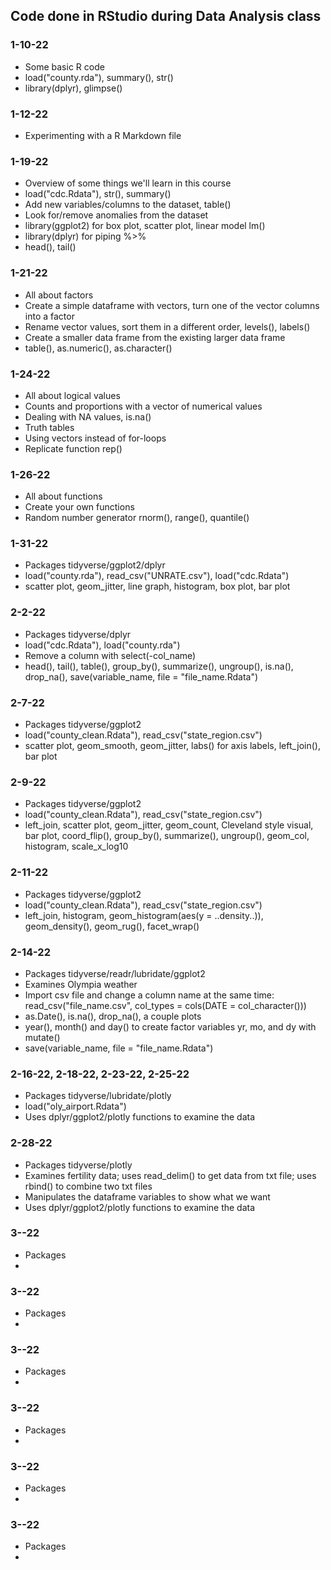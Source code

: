 ## Code done in RStudio during Data Analysis class

### 1-10-22
- Some basic R code
- load("county.rda"), summary(), str()
- library(dplyr), glimpse()

### 1-12-22
- Experimenting with a R Markdown file

### 1-19-22
- Overview of some things we'll learn in this course
- load("cdc.Rdata"), str(), summary()
- Add new variables/columns to the dataset, table()
- Look for/remove anomalies from the dataset
- library(ggplot2) for box plot, scatter plot, linear model lm()
- library(dplyr) for piping %>%
- head(), tail()

### 1-21-22
- All about factors
- Create a simple dataframe with vectors, turn one of the vector columns into a factor
- Rename vector values, sort them in a different order, levels(), labels()
- Create a smaller data frame from the existing larger data frame
- table(), as.numeric(), as.character()

### 1-24-22
- All about logical values
- Counts and proportions with a vector of numerical values
- Dealing with NA values, is.na()
- Truth tables
- Using vectors instead of for-loops
- Replicate function rep()

### 1-26-22
- All about functions
- Create your own functions
- Random number generator rnorm(), range(), quantile()

### 1-31-22
- Packages tidyverse/ggplot2/dplyr
- load("county.rda"), read_csv("UNRATE.csv"), load("cdc.Rdata")
- scatter plot, geom_jitter, line graph, histogram, box plot, bar plot

### 2-2-22
- Packages tidyverse/dplyr
- load("cdc.Rdata"), load("county.rda")
- Remove a column with select(-col_name)
- head(), tail(), table(), group_by(), summarize(), ungroup(), is.na(), drop_na(), save(variable_name, file = "file_name.Rdata") 

### 2-7-22
- Packages tidyverse/ggplot2
- load("county_clean.Rdata"), read_csv("state_region.csv")
- scatter plot, geom_smooth, geom_jitter, labs() for axis labels, left_join(), bar plot

### 2-9-22
- Packages tidyverse/ggplot2
- load("county_clean.Rdata"), read_csv("state_region.csv")
- left_join, scatter plot, geom_jitter, geom_count, Cleveland style visual, bar plot, coord_flip(), group_by(), summarize(), ungroup(), geom_col, histogram, scale_x_log10

### 2-11-22
- Packages tidyverse/ggplot2
- load("county_clean.Rdata"), read_csv("state_region.csv")
- left_join, histogram, geom_histogram(aes(y = ..density..)), geom_density(), geom_rug(), facet_wrap()

### 2-14-22
- Packages tidyverse/readr/lubridate/ggplot2
- Examines Olympia weather
- Import csv file and change a column name at the same time: read_csv("file_name.csv", col_types = cols(DATE = col_character()))
- as.Date(), is.na(), drop_na(), a couple plots
- year(), month() and day() to create factor variables yr, mo, and dy with mutate()
- save(variable_name, file = "file_name.Rdata") 

### 2-16-22, 2-18-22, 2-23-22, 2-25-22
- Packages tidyverse/lubridate/plotly
- load("oly_airport.Rdata")
- Uses dplyr/ggplot2/plotly functions to examine the data

### 2-28-22
- Packages tidyverse/plotly
- Examines fertility data; uses read_delim() to get data from txt file; uses rbind() to combine two txt files
- Manipulates the dataframe variables to show what we want
- Uses dplyr/ggplot2/plotly functions to examine the data

### 3--22
-  Packages 
- 

### 3--22
-  Packages 
- 

### 3--22
-  Packages 
- 

### 3--22
-  Packages 
- 

### 3--22
-  Packages 
- 

### 3--22
-  Packages 
- 